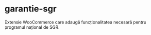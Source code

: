 # garantie-sgr
Extensie WooCommerce care adaugă funcționalitatea necesară pentru programul național de SGR.

